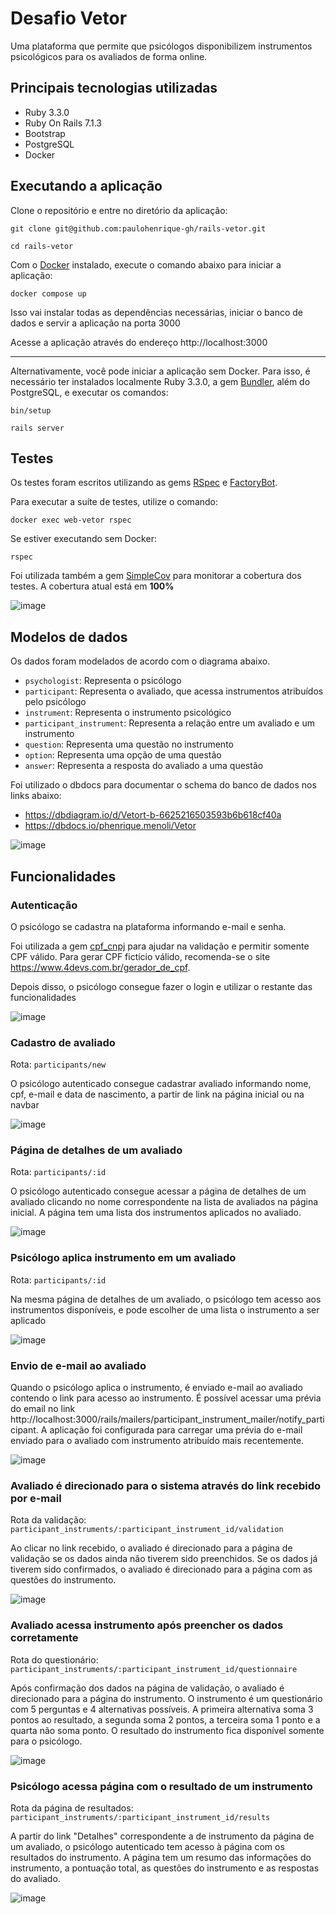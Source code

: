 # Desafio Vetor

Uma plataforma que permite que psicólogos disponibilizem instrumentos psicológicos para os avaliados de forma online.

## Principais tecnologias utilizadas

- Ruby 3.3.0
- Ruby On Rails 7.1.3
- Bootstrap
- PostgreSQL
- Docker

## Executando a aplicação

Clone o repositório e entre no diretório da aplicação:

```shell
git clone git@github.com:paulohenrique-gh/rails-vetor.git
```
```shell
cd rails-vetor
```

Com o [Docker](https://www.docker.com/get-started/) instalado, execute o comando abaixo para iniciar a aplicação:

```shell
docker compose up
```
Isso vai instalar todas as dependências necessárias, iniciar o banco de dados e servir a aplicação na porta 3000

Acesse a aplicação através do endereço http://localhost:3000

---

Alternativamente, você pode iniciar a aplicação sem Docker. Para isso, é necessário ter instalados localmente Ruby 3.3.0, a gem [Bundler](https://bundler.io/), além do PostgreSQL, e executar os comandos:

```shell
bin/setup
```
```shell
rails server
```

## Testes

Os testes foram escritos utilizando as gems [RSpec](https://github.com/rspec/rspec-rails) e [FactoryBot](https://github.com/thoughtbot/factory_bot_rails).

Para executar a suíte de testes, utilize o comando:
```shell
docker exec web-vetor rspec
```

Se estiver executando sem Docker:
```shell
rspec
```

Foi utilizada também a gem [SimpleCov](https://github.com/simplecov-ruby/simplecov) para monitorar a cobertura dos testes. A cobertura atual está em **100%**

![image](https://github.com/paulohenrique-gh/rails-vetor/assets/124916478/b8ecb136-73e1-4b15-b71f-d2c79a3d83ee)

## Modelos de dados

Os dados foram modelados de acordo com o diagrama abaixo.

- `psychologist`: Representa o psicólogo
- `participant`: Representa o avaliado, que acessa instrumentos atribuídos pelo psicólogo
- `instrument`: Representa o instrumento psicológico
- `participant_instrument`: Representa a relação entre um avaliado e um instrumento
- `question`: Representa uma questão no instrumento
- `option`: Representa uma opção de uma questão
- `answer`: Representa a resposta do avaliado a uma questão

Foi utilizado o dbdocs para documentar o schema do banco de dados nos links abaixo:

- https://dbdiagram.io/d/Vetort-b-6625216503593b6b618cf40a
- https://dbdocs.io/phenrique.menoli/Vetor

![image](https://github.com/paulohenrique-gh/rails-vetor/assets/124916478/d741f994-9b3c-4132-90f0-4032613aa22b)

## Funcionalidades

### Autenticação

O psicólogo se cadastra na plataforma informando e-mail e senha.

Foi utilizada a gem [cpf_cnpj](https://github.com/fnando/cpf_cnpj) para ajudar na validação e permitir somente CPF válido. Para gerar CPF fictício válido, recomenda-se o site https://www.4devs.com.br/gerador_de_cpf.

Depois disso, o psicólogo consegue fazer o login e utilizar o restante das funcionalidades

![image](https://github.com/paulohenrique-gh/rails-vetor/assets/124916478/c71f210d-f603-4fde-ae10-7b19992fe7fb)

### Cadastro de avaliado

Rota: `participants/new`

O psicólogo autenticado consegue cadastrar avaliado informando nome, cpf, e-mail e data de nascimento, a partir de link na página inicial ou na navbar

![image](https://github.com/paulohenrique-gh/rails-vetor/assets/124916478/f1f382f6-d33e-4ecd-a2e0-7ff9c973f2bb)

### Página de detalhes de um avaliado

Rota: `participants/:id`

O psicólogo autenticado consegue acessar a página de detalhes de um avaliado clicando no nome correspondente na lista de avaliados na página inicial.
A página tem uma lista dos instrumentos aplicados no avaliado.

![image](https://github.com/paulohenrique-gh/rails-vetor/assets/124916478/79a9c7ca-eb0d-49c6-8297-aec4b57ff415)

### Psicólogo aplica instrumento em um avaliado

Rota: `participants/:id`

Na mesma página de detalhes de um avaliado, o psicólogo tem acesso aos instrumentos disponíveis, e pode escolher de uma lista o instrumento a ser aplicado

![image](https://github.com/paulohenrique-gh/rails-vetor/assets/124916478/98847b3e-3c01-4a6f-87b9-f728e56485dd)

### Envio de e-mail ao avaliado

Quando o psicólogo aplica o instrumento, é enviado e-mail ao avaliado contendo o link para acesso ao instrumento.
É possível acessar uma prévia do email no link http://localhost:3000/rails/mailers/participant_instrument_mailer/notify_participant.
A aplicação foi configurada para carregar uma prévia do e-mail enviado para o avaliado com instrumento atribuído mais recentemente.

![image](https://github.com/paulohenrique-gh/rails-vetor/assets/124916478/17e6d8ad-811d-4752-aaf8-27e981beca90)

### Avaliado é direcionado para o sistema através do link recebido por e-mail

Rota da validação: `participant_instruments/:participant_instrument_id/validation`

Ao clicar no link recebido, o avaliado é direcionado para a página de validação se os dados ainda não tiverem sido preenchidos. Se os dados já tiverem sido confirmados, o avaliado é direcionado para a página com as questões do instrumento.

![image](https://github.com/paulohenrique-gh/rails-vetor/assets/124916478/14fe412d-fb52-409b-877c-0ac1dd0b2205)

### Avaliado acessa instrumento após preencher os dados corretamente

Rota do questionário: `participant_instruments/:participant_instrument_id/questionnaire`

Após confirmação dos dados na página de validação, o avaliado é direcionado para a página do instrumento.
O instrumento é um questionário com 5 perguntas e 4 alternativas possíveis. A primeira alternativa soma 3 pontos ao resultado, a segunda soma 2 pontos, a terceira soma 1 ponto e a quarta não soma ponto.
O resultado do instrumento fica disponível somente para o psicólogo.

![image](https://github.com/paulohenrique-gh/rails-vetor/assets/124916478/c85c9d77-c0c0-4bab-b58a-0f0e303a8a5b)

### Psicólogo acessa página com o resultado de um instrumento

Rota da página de resultados: `participant_instruments/:participant_instrument_id/results`

A partir do link "Detalhes" correspondente a de instrumento da página de um avaliado, o psicólogo autenticado tem acesso à página com os resultados do instrumento.
A página tem um resumo das informações do instrumento, a pontuação total, as questões do instrumento e as respostas do avaliado.

![image](https://github.com/paulohenrique-gh/rails-vetor/assets/124916478/8d9b297f-2926-465d-85eb-eab01e622ebb)
